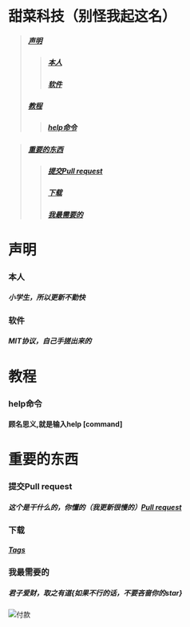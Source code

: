# 甜菜科技（别怪我起这名）
>##### [声明](https://github.com/Enigma-Soul/TianCaiKeJi/edit/main/README.md#%E5%A3%B0%E6%98%8E-1)
>>##### [本人](https://github.com/Enigma-Soul/TianCaiKeJi/edit/main/README.md#%E6%9C%AC%E4%BA%BA-1)
>>##### [软件](https://github.com/Enigma-Soul/TianCaiKeJi/edit/main/README.md#%E8%BD%AF%E4%BB%B6-1)
>##### [教程](https://github.com/Enigma-Soul/TianCaiKeJi/edit/main/README.md#%E6%95%99%E7%A8%8B-1)
>>##### [help命令](https://github.com/Enigma-Soul/TianCaiKeJi/edit/main/README.md#help%E5%91%BD%E4%BB%A4-1)

>##### [重要的东西](https://github.com/Enigma-Soul/TianCaiKeJi/edit/main/README.md#%E9%87%8D%E8%A6%81%E7%9A%84%E4%B8%9C%E8%A5%BF-1)
>>##### [提交Pull request](https://github.com/Enigma-Soul/TianCaiKeJi/edit/main/README.md#%E6%8F%90%E4%BA%A4pull-request-1)
>>##### [下载](https://github.com/Enigma-Soul/TianCaiKeJi/edit/main/README.md#%E4%B8%8B%E8%BD%BD-1)
>>##### [我最需要的](https://github.com/Enigma-Soul/TianCaiKeJi/edit/main/README.md#%E6%88%91%E6%9C%80%E9%9C%80%E8%A6%81%E7%9A%84-1)
# 声明
### 本人 
##### 小学生，所以更新不勤快
### 软件
##### MIT协议，自己手搓出来的


# 教程
### help命令
#### 顾名思义,就是输入help [command]

# 重要的东西
### 提交Pull request
##### 这个是干什么的，你懂的（我更新很慢的）[Pull request](https://github.com/Enigma-Soul/TianCaiKeJi/pulls)
### 下载
##### [Tags](https://github.com/Enigma-Soul/TianCaiKeJi/releases/latest)
### 我最需要的
##### 君子爱财，取之有道{如果不行的话，不要吝啬你的star}
![付款](https://github.com/Enigma-Soul/TianCaiKeJi/assets/119654171/cf5a4057-bdf9-4e39-932c-6f678d09bade)
